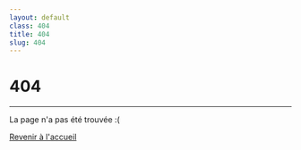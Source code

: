 ```yaml
---
layout: default
class: 404
title: 404
slug: 404
---
```


# 404
---

<p>La page n'a pas été trouvée :(</p>
<a href="/">Revenir à l'accueil</a>
